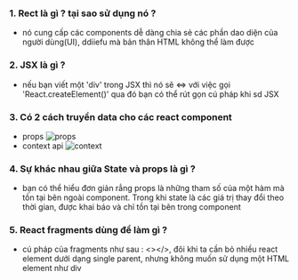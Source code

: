 ### 1. Rect là gì ? tại sao sử dụng nó ?
  - nó cung cấp các components dễ dàng chia sẻ các phần dao diện của người dùng(UI), ddiiefu mà bản thân HTML không thể làm được

### 2. JSX là gì ?
  - nếu bạn viết một 'div' trong JSX thì nó sẽ <=> với việc gọi 'React.createElement()' qua đó bạn có thể rút gọn cú pháp khi sd JSX

### 3. Có 2 cách truyền data cho các react component
  - props
  ![props](https://scontent.fhan3-5.fna.fbcdn.net/v/t39.30808-6/291686476_580326946827865_869158144550169769_n.jpg?_nc_cat=109&ccb=1-7&_nc_sid=5cd70e&_nc_ohc=sNN32AtAvwoAX9HXmZk&_nc_ht=scontent.fhan3-5.fna&oh=00_AT8mN77S4BGwF5aHRf15CPTdHfVYHqj7FyPRYFB0of62wQ&oe=62E46098)
  - context api
  ![context](https://scontent.fhan3-2.fna.fbcdn.net/v/t39.30808-6/291791913_580326906827869_6167857080590780628_n.jpg?_nc_cat=101&ccb=1-7&_nc_sid=5cd70e&_nc_ohc=iAaFsPVfTBMAX-jgp20&_nc_ht=scontent.fhan3-2.fna&oh=00_AT9NuXDoqy2RS2Y7yvUwiAg94mdtOv_nn4ejMuIXCl5DaQ&oe=62E3686C)  

### 4. Sự khác nhau giữa State và props là gì ?
  - bạn có thể hiểu đơn giản rẳng props là những tham số của một hàm mà tồn tại bên ngoài component. Trong khi state là các giá trị thay đổi theo thời gian, được khai báo và chỉ tồn tại bên trong component

### 5. React fragments dùng để làm gì ?
  - cú pháp của fragments như sau : <></>, đôi khi ta cần bỏ nhiều react element dưới dạng single parent, nhưng không muốn sử dụng một HTML element như div